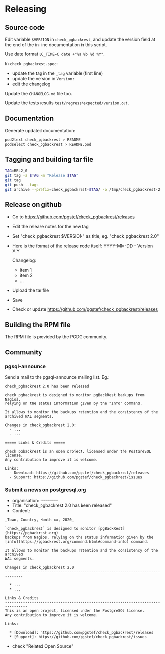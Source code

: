# Releasing

## Source code

Edit variable `$VERSION` in `check_pgbackrest`, and update the version field 
at the end of the in-line documentation in this script.

Use date format `LC_TIME=C date +"%a %b %d %Y"`.

In `check_pgbackrest.spec`:
  * update the tag in the `_tag` variable (first line)
  * update the version in `Version:`
  * edit the changelog

Update the `CHANGELOG.md` file too.

Update the tests results `test/regress/expected/version.out`.

## Documentation

Generate updated documentation:

```bash
pod2text check_pgbackrest > README
podselect check_pgbackrest > README.pod
```

## Tagging and building tar file

```bash
TAG=REL2_0
git tag -a $TAG -m "Release $TAG"
git tag
git push --tags
git archive --prefix=check_pgbackrest-$TAG/ -o /tmp/check_pgbackrest-2.0.tar.gz $TAG
```

## Release on github

  - Go to https://github.com/pgstef/check_pgbackrest/releases
  - Edit the release notes for the new tag
  - Set "check_pgbackrest $VERSION" as title, eg. "check_pgbackrest 2.0"
  - Here is the format of the release node itself:
    YYYY-MM-DD - Version X.Y
    
    Changelog:
      * item 1
      * item 2
      * ...
      
  - Upload the tar file
  - Save
  - Check or update https://github.com/pgstef/check_pgbackrest/releases

## Building the RPM file

The RPM file is provided by the PGDG community.

## Community

### pgsql-announce

Send a mail to the pgsql-announce mailing list. Eg.:

```
check_pgbackrest 2.0 has been released

check_pgbackrest is designed to monitor pgBackRest backups from Nagios, 
relying on the status information given by the "info" command.

It allows to monitor the backups retention and the consistency of the 
archived WAL segments.

Changes in check_pgbackrest 2.0:
  - ...
  - ...

===== Links & Credits =====

check_pgbackrest is an open project, licensed under the PostgreSQL license.
Any contribution to improve it is welcome.

Links:
  - Download: https://github.com/pgstef/check_pgbackrest/releases
  - Support: https://github.com/pgstef/check_pgbackrest/issues
```

### Submit a news on postgresql.org

* organisation: ---------
* Title: "check_pgbackrest 2.0 has been released"
* Content:
  
```
_Town, Country, Month xx, 2020_

`check_pgbackrest` is designed to monitor [pgBackRest](https://pgbackrest.org) 
backups from Nagios, relying on the status information given by the 
[info](https://pgbackrest.org/command.html#command-info) command.

It allows to monitor the backups retention and the consistency of the archived 
WAL segments.

Changes in check_pgbackrest 2.0
------------------------------------------------------------------------------

  * ...
  * ...

Links & Credits
--------------------------------------------------------------------------------
This is an open project, licensed under the PostgreSQL license. 
Any contribution to improve it is welcome.

Links:

  * [Download]: https://github.com/pgstef/check_pgbackrest/releases
  * [Support]: https://github.com/pgstef/check_pgbackrest/issues
```
  
* check "Related Open Source"